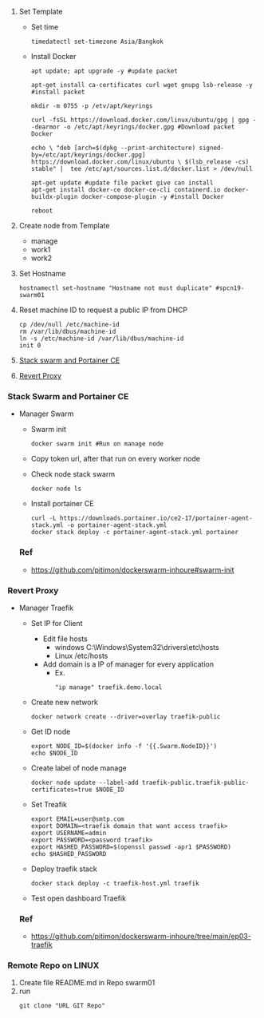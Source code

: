 1. Set Template 

    - Set time
      ```
      timedatectl set-timezone Asia/Bangkok
      ```

    - Install Docker
      ```
      apt update; apt upgrade -y #update packet

      apt-get install ca-certificates curl wget gnupg lsb-release -y #install packet

      mkdir -m 0755 -p /etv/apt/keyrings

      curl -fsSL https://download.docker.com/linux/ubuntu/gpg | gpg --dearmor -o /etc/apt/keyrings/docker.gpg #Download packet Docker

      echo \ "deb [arch=$(dpkg --print-architecture) signed-by=/etc/apt/keyrings/docker.gpg] https://download.docker.com/linux/ubuntu \ $(lsb_release -cs) stable" |  tee /etc/apt/sources.list.d/docker.list > /dev/null

      apt-get update #update file packet give can install
      apt-get install docker-ce docker-ce-cli containerd.io docker-buildx-plugin docker-compose-plugin -y #install Docker

      reboot
      ```

 2. Create node from Template
    - manage
    - work1
    - work2

 3. Set Hostname
    ```
    hostnamectl set-hostname "Hostname not must duplicate" #spcn19-swarm01
    ```

 4. Reset machine ID to request a public IP from DHCP
    ```
    cp /dev/null /etc/machine-id
    rm /var/lib/dbus/machine-id
    ln -s /etc/machine-id /var/lib/dbus/machine-id
    init 0
    ```

 5. [Stack swarm and Portainer CE](#stack-swarm)
 6. [Revert Proxy](#revert-proxy)

### Stack Swarm and Portainer CE
<a name="stack-swarm"></a>

 - Manager Swarm

   - Swarm init
     ```
     docker swarm init #Run on manage node
     ```

   - Copy token url, after that run on every worker node

   - Check node stack swarm
     ```
     docker node ls
     ```

   - Install portainer CE
     ```
     curl -L https://downloads.portainer.io/ce2-17/portainer-agent-stack.yml -o portainer-agent-stack.yml
     docker stack deploy -c portainer-agent-stack.yml portainer
     ```

   ### Ref
   - https://github.com/pitimon/dockerswarm-inhoure#swarm-init

### Revert Proxy
<a name="revert-proxy"></a>

 - Manager Traefik

   - Set IP for Client
     - Edit file hosts
       - windows C:\Windows\System32\drivers\etc\hosts
       - Linux /etc/hosts
     - Add domain is a IP of manager for every application 
       - Ex.
         ``` 
         "ip manage" traefik.demo.local
         ```

   - Create new network
     ```
     docker network create --driver=overlay traefik-public
     ```

   - Get ID node 
     ```
     export NODE_ID=$(docker info -f '{{.Swarm.NodeID}}') 
     echo $NODE_ID
     ```

   - Create label of node manage
     ```
     docker node update --label-add traefik-public.traefik-public-certificates=true $NODE_ID
     ```

   - Set Treafik
     ```
     export EMAIL=user@smtp.com
     export DOMAIN=<traefik domain that want access traefik>
     export USERNAME=admin
     export PASSWORD=<password traefik>
     export HASHED_PASSWORD=$(openssl passwd -apr1 $PASSWORD)
     echo $HASHED_PASSWORD
     ```

   - Deploy traefik stack
     ```
     docker stack deploy -c traefik-host.yml traefik
     ```
     
   - Test open dashboard Traefik

   ### Ref

   - https://github.com/pitimon/dockerswarm-inhoure/tree/main/ep03-traefik


### Remote Repo on LINUX
 1. Create file README.md in Repo swarm01
 2. run
    ```
    git clone "URL GIT Repo"
    ```